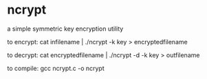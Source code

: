 # ncrypt
a simple symmetric key encryption utility

to encrypt: cat infilename | ./ncrypt -k key > encryptedfilename
  
to decrypt: cat encryptedfilename | ./ncrypt -d -k key > outfilename

to compile: gcc ncrypt.c -o ncrypt
